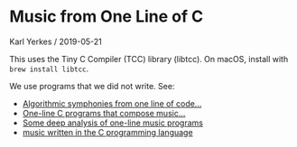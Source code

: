 # Music from One Line of C

Karl Yerkes / 2019-05-21

This uses the Tiny C Compiler (TCC) library (libtcc). On macOS, install with
`brew install libtcc`. 

We use programs that we did not write. See:

- [Algorithmic symphonies from one line of code...]
- [One-line C programs that compose music...]
- [Some deep analysis of one-line music programs]
- [music written in the C programming language]

[Algorithmic symphonies from one line of code...]: https://countercomplex.blogspot.com/2011/10/algorithmic-symphonies-from-one-line-of.html
[One-line C programs that compose music...]: https://github.com/kragen/viznut-music
[Some deep analysis of one-line music programs]: http://viznut.fi/texts-en/bytebeat_deep_analysis.html
[music written in the C programming language]: https://github.com/erlehmann/algorithmic-symphonies
